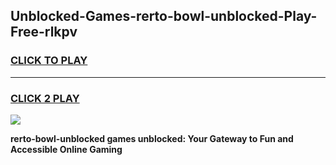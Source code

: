 
## Unblocked-Games-rerto-bowl-unblocked-Play-Free-rlkpv
<h3>
<a href="https://premium76.site?title=rerto-bowl-unblocked&ref=21A">CLICK TO PLAY</a></h3>
<hr>

<h3>
<a href="https://premium76.site?title=rerto-bowl-unblocked&ref=21A">CLICK 2 PLAY</a>
  
</h3>

<a href="https://premium76.site?title=rerto-bowl-unblocked&ref=21A"><img src="https://clearcache.store/games.png"></a>


**rerto-bowl-unblocked games unblocked: Your Gateway to Fun and Accessible Online Gaming**
